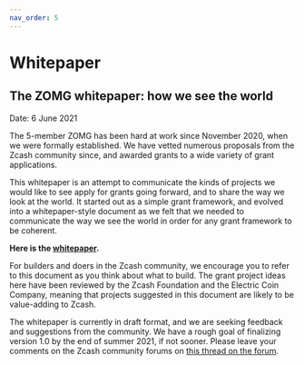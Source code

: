```yaml
---
nav_order: 5
---
```


# Whitepaper

## The ZOMG whitepaper: how we see the world
Date: 6 June 2021

The 5-member ZOMG has been hard at work since November 2020, when we were formally established. We have vetted numerous proposals from the Zcash community since, and awarded grants to a wide variety of grant applications. 

This whitepaper is an attempt to communicate the kinds of projects we would like to see apply for grants going forward, and to share the way we look at the world. It started out as a simple grant framework, and evolved into a whitepaper-style document as we felt that we needed to communicate the way we see the world in order for any grant framework to be coherent. 

**Here is the [whitepaper](https://github.com/ZcashFoundation/zomg/blob/master/whitepaper/ZOMG_whitepaper_v1.0_published.pdf).**

For builders and doers in the Zcash community, we encourage you to refer to this document as you think about what to build. The grant project ideas here have been reviewed by the Zcash Foundation and the Electric Coin Company, meaning that projects suggested in this document are likely to be value-adding to Zcash. 

The whitepaper is currently in draft format, and we are seeking feedback and suggestions from the community. We have a rough goal of finalizing version 1.0 by the end of summer 2021, if not sooner. Please leave your comments on the Zcash community forums on [this thread on the forum](https://forum.zcashcommunity.com/t/zomg-whitepaper-v1-0/39397).
